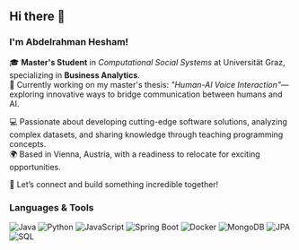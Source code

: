 ## Hi there 👋 

### I'm Abdelrahman Hesham!  

🎓 **Master's Student** in *Computational Social Systems* at Universität Graz, specializing in **Business Analytics**.  
📄 Currently working on my master's thesis: *"Human-AI Voice Interaction"*—exploring innovative ways to bridge communication between humans and AI.  

💻 Passionate about developing cutting-edge software solutions, analyzing complex datasets, and sharing knowledge through teaching programming concepts.  
🌍 Based in Vienna, Austria, with a readiness to relocate for exciting opportunities.  

🚀 Let’s connect and build something incredible together!


### Languages & Tools
![Java](https://img.shields.io/badge/Java-ED8B00?style=for-the-badge&logo=java&logoColor=white)
![Python](https://img.shields.io/badge/Python-3776AB?style=for-the-badge&logo=python&logoColor=white)
![JavaScript](https://img.shields.io/badge/JavaScript-F7DF1E?style=for-the-badge&logo=javascript&logoColor=black)
![Spring Boot](https://img.shields.io/badge/Spring%20Boot-6DB33F?style=for-the-badge&logo=springboot&logoColor=white)
![Docker](https://img.shields.io/badge/Docker-2496ED?style=for-the-badge&logo=docker&logoColor=white)
![MongoDB](https://img.shields.io/badge/MongoDB-4EA94B?style=for-the-badge&logo=mongodb&logoColor=white)
![JPA](https://img.shields.io/badge/JPA-FF6F00?style=for-the-badge&logo=hibernate&logoColor=white)
![SQL](https://img.shields.io/badge/SQL-00758F?style=for-the-badge&logo=postgresql&logoColor=white)


<!--
**Ramadan877/Ramadan877** is a ✨ _special_ ✨ repository because its `README.md` (this file) appears on your GitHub profile.

Here are some ideas to get you started:

- 🔭 I’m currently working on ...
- 🌱 I’m currently learning ...
- 👯 I’m looking to collaborate on ...
- 🤔 I’m looking for help with ...
- 💬 Ask me about ...
- 📫 How to reach me: ...
- 😄 Pronouns: ...
- ⚡ Fun fact: ...
-->
